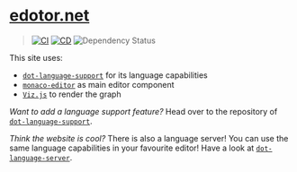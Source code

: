 # [edotor.net](https://edotor.net)
> [![CI](https://github.com/nikeee/edotor.net/actions/workflows/CI.yml/badge.svg)](https://github.com/nikeee/edotor.net/actions/workflows/CI.yml) [![CD](https://github.com/nikeee/edotor.net/actions/workflows/CD.yml/badge.svg)](https://github.com/nikeee/edotor.net/actions/workflows/CD.yml) ![Dependency Status](https://david-dm.org/nikeee/edotor.net.svg)

This site uses:
- [`dot-language-support`](https://github.com/nikeee/dot-language-support) for its language capabilities
- [`monaco-editor`](https://github.com/Microsoft/monaco-editor) as main editor component
- [`Viz.js`](https://github.com/mdaines/viz.js) to render the graph

*Want to add a language support feature?* Head over to the repository of [`dot-language-support`](https://github.com/nikeee/dot-language-support).

*Think the website is cool?* There is also a language server! You can use the same language capabilities in your favourite editor! Have a look at [`dot-language-server`](https://github.com/nikeee/dot-language-server).
